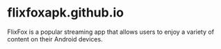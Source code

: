# flixfoxapk.github.io
FlixFox is a popular streaming app that allows users to enjoy a variety of content on their Android devices.
